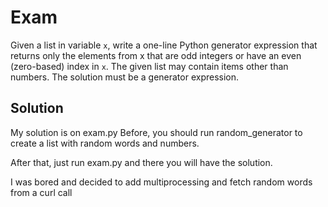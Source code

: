 Exam
====

Given a list in variable `x`, write a one-line Python generator expression that returns only the elements from x that are odd integers or have an even (zero-based) index in `x`. The given list may contain items other than numbers. The solution must be a generator expression.


## Solution

My solution is on exam.py
Before, you should run random_generator to create a list
with random words and numbers.

After that, just run exam.py and there you will have the solution.

I was bored and decided to add multiprocessing and fetch random words from a curl call